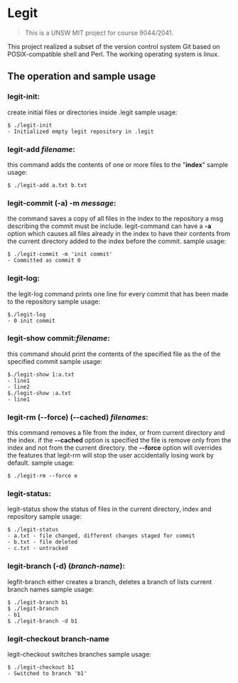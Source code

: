# Legit
> This is a UNSW MIT project for course 9044/2041.

This project realized a subset of the version control system Git based on POSIX-compatible shell and Perl. The working 
operating system is linux.

## The operation and sample usage


### legit-init: 
create initial files or directories inside .legit
sample usage: 
```
$ ./legit-init
- Initialized empty legit repository in .legit
```



### legit-add *filename*: 
this command adds the contents of one or more files to the "__index__"
sample usage: 
```
$ ./legit-add a.txt b.txt
```



### legit-commit (-a) -m *message*: 
the command saves a copy of all files in the index to the repository
a msg describing the commit must be include. legit-command can have a __-a__ option which causes all files already in the index to have their contents from the current directory added to the index before the commit.
sample usage:
```
$ ./legit-commit -m 'init commit'
- Committed as commit 0
```



### legit-log: 
the legit-log command prints one line for every commit that has been made to the repository
sample usage:
```
$./legit-log
- 0 init commit
```



### legit-show commit:*filename*: 
this command should print the contents of the specified file as the of the specified commit
sample usage:
```
$./legit-show 1:a.txt
- line1
- line2
$./legit-show :a.txt
- line1
```



### legit-rm (--force) (--cached) *filenames*: 
this command removes a file from the index, or from current directory and the index. if the __--cached__ option is specified the file is remove only from the index and not from the current directory. the __--force__ option will overrides the features that legit-rm will stop the user accidentally losing work by default.
sample usage:
```
$ ./legit-rm --force e
```



### legit-status: 
legit-status show the status of files in the current directory, index and repository
sample usage:
```
$ ./legit-status
- a.txt - file changed, different changes staged for commit
- b.txt - file deleted
- c.txt - untracked
```


### legit-branch (-d) (*branch-name*): 
legfit-branch either creates a branch, deletes a branch of lists current branch names
sample usage:
```
$ ./legit-branch b1
$ ./legit-branch
- b1
$ ./legit-branch -d b1
```

### legit-checkout branch-name
legit-checkout switches branches
sample usage:
```
$ ./legit-checkout b1
- Switched to branch 'b1'
```
